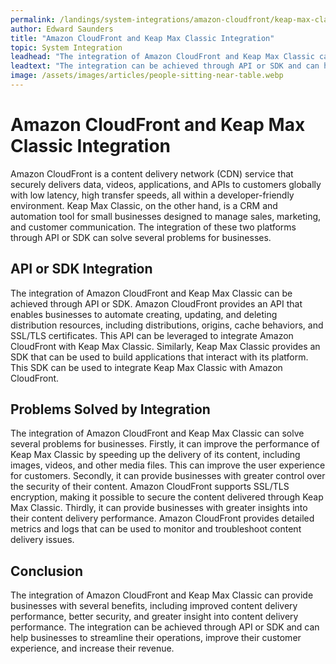 ```yaml
---
permalink: /landings/system-integrations/amazon-cloudfront/keap-max-classic
author: Edward Saunders
title: "Amazon CloudFront and Keap Max Classic Integration"
topic: System Integration
leadhead: "The integration of Amazon CloudFront and Keap Max Classic can provide businesses with several benefits, including improved content delivery performance, better security, and greater insight into content delivery performance"
leadtext: "The integration can be achieved through API or SDK and can help businesses to streamline their operations, improve their customer experience, and increase their revenue."
image: /assets/images/articles/people-sitting-near-table.webp
---
```

<div class="arttext">    <h1>Amazon CloudFront and Keap Max Classic Integration</h1>
    <p>Amazon CloudFront is a content delivery network (CDN) service that securely delivers data, videos, applications, and APIs to customers globally with low latency, high transfer speeds, all within a developer-friendly environment. Keap Max Classic, on the other hand, is a CRM and automation tool for small businesses designed to manage sales, marketing, and customer communication. The integration of these two platforms through API or SDK can solve several problems for businesses.</p>
    <h2>API or SDK Integration</h2>
    <p>The integration of Amazon CloudFront and Keap Max Classic can be achieved through API or SDK. Amazon CloudFront provides an API that enables businesses to automate creating, updating, and deleting distribution resources, including distributions, origins, cache behaviors, and SSL/TLS certificates. This API can be leveraged to integrate Amazon CloudFront with Keap Max Classic. Similarly, Keap Max Classic provides an SDK that can be used to build applications that interact with its platform. This SDK can be used to integrate Keap Max Classic with Amazon CloudFront.</p>
    <h2>Problems Solved by Integration</h2>
    <p>The integration of Amazon CloudFront and Keap Max Classic can solve several problems for businesses. Firstly, it can improve the performance of Keap Max Classic by speeding up the delivery of its content, including images, videos, and other media files. This can improve the user experience for customers. Secondly, it can provide businesses with greater control over the security of their content. Amazon CloudFront supports SSL/TLS encryption, making it possible to secure the content delivered through Keap Max Classic. Thirdly, it can provide businesses with greater insights into their content delivery performance. Amazon CloudFront provides detailed metrics and logs that can be used to monitor and troubleshoot content delivery issues.</p>
    <h2>Conclusion</h2>
    <p>The integration of Amazon CloudFront and Keap Max Classic can provide businesses with several benefits, including improved content delivery performance, better security, and greater insight into content delivery performance. The integration can be achieved through API or SDK and can help businesses to streamline their operations, improve their customer experience, and increase their revenue.</p>
</div>